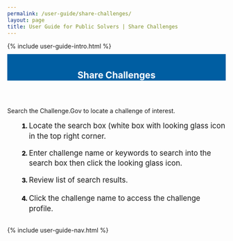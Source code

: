 ```yaml
---
permalink: /user-guide/share-challenges/
layout: page
title: User Guide for Public Solvers | Share Challenges
---
```

<div class="row">
  <div class="col-sm-12">{% include user-guide-intro.html %}</div>
</div>
<div class="row" style="padding-top: 10px; padding-bottom: 30px;">
  <div class="col-sm-12" style="padding-top: 6px; background-color: #005ea2; color: #ffffff; text-align: center;"><h2>Share Challenges</h2></div>
</div>
<div class="row">
  <div class="col-sm-7">
    <p>Search the Challenge.Gov to locate a challenge of interest.</p>
    <ol style="padding-left: 50px;">
      <li style="font-weight:900;"><span style="font-size: 1.06rem; line-height: 1.5; font-weight: 400;">Locate the search box (white box with looking glass icon in the top right corner.</span></li><br>
      <li style="font-weight:900;"><span style="font-size: 1.06rem; line-height: 1.5; font-weight: 400;">Enter challenge name or keywords to search into the search box then click the looking glass icon.</span></li><br>
      <li style="font-weight:900;"><span style="font-size: 1.06rem; line-height: 1.5; font-weight: 400;">Review list of search results.</span></li><br>
      <li style="font-weight:900;"><span style="font-size: 1.06rem; line-height: 1.5; font-weight: 400;">Click the challenge name to access the challenge profile.</span></li>
    </ol>
  </div>
  <div class="col-sm-1">&nbsp;</div>
  <div class="col-sm-4"> {% include user-guide-nav.html %} </div>
</div>
